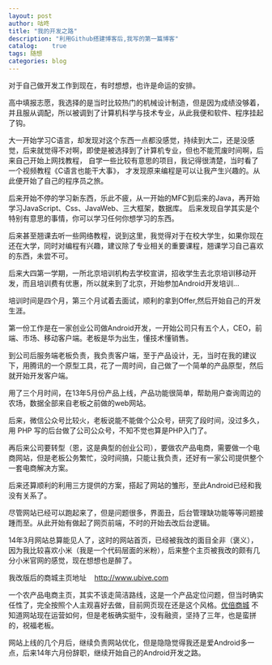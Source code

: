 ```yaml
---
layout: post
author: 咕咚
title: "我的开发之路"
description: "利用Github搭建博客后,我写的第一篇博客"
catalog:    true
tags: 随想
categories: blog
---
```

对于自己做开发工作到现在，有时想想，也许是命运的安排。

高中填报志愿，我选择的是当时比较热门的机械设计制造，但是因为成绩没够着，并且服从调配，所以被调到了计算机科学与技术专业，从此我便和软件、程序挂起了钩。


大一开始学习C语言，却发现对这个东西一点都没感觉，持续到大二，还是没感觉，后来就觉得不对啊，即使是被选择到了计算机专业，但也不能荒废时间啊，后来自己开始上网找教程，
自学一些比较有意思的项目，我记得很清楚，当时看了一个视频教程《C语言也能干大事》，
才发现原来编程是可以让我产生兴趣的。从此便开始了自己的程序员之旅。


后来开始不停的学习新东西，乐此不疲，从一开始的MFC到后来的Java，再开始学习JavaScript、Css、JavaWeb、三大框架，数据库。
后来发现自学其实是个特别有意思的事情，你可以学习任何你想学习的东西。

后来甚至翘课去听一些网络教程，说到这里，我觉得对于在校大学生，如果你现在还在大学，同时对编程有兴趣，建议除了专业相关的重要课程，翘课学习自己喜欢的东西，未尝不可。


后来大四第一学期，一所北京培训机构去学校宣讲，招收学生去北京培训移动开发，而且培训费有优惠，所以就来到了北京，开始参加Android开发培训...


培训时间是四个月，第三个月试着去面试，顺利的拿到Offer,然后开始自己的开发生涯。

第一份工作是在一家创业公司做Android开发，一开始公司只有五个人，CEO，前端、市场、移动客户端。老板是华为出生，懂技术懂销售。

到公司后服务端老板负责，我负责客户端，至于产品设计，无，当时在我的建议下，用腾讯的一个原型工具，花了一周时间，自己做了一个简单的产品原型，然后就开始开发客户端。

用了三个月时间，在13年5月份产品上线，产品功能很简单，帮助用户查询周边的农场，数据全部来自老板之前做的web网站。

后来，微信公众号比较火，老板说能不能做个公众号，研究了段时间，没过多久，用 PHP 写的后台做了公司公众号，不知不觉也算是PHP入门了。

再后来公司要转型（恩，这是典型的创业公司），要做农产品电商，需要做一个电商网站，但是老板公务繁忙，没时间搞，只能让我负责，还好有一家公司提供整个一套电商解决方案。

后来还算顺利的利用三方提供的方案，搭起了网站的雏形，至此Android已经和我没有关系了。

尽管网站已经可以跑起来了，但是问题很多，界面丑，后台管理缺功能等等问题接踵而至。从此开始有做起了网页前端，不时的开始去改后台逻辑。

14年3月网站总算能见人了，这时的网站首页，已经被我改的面目全非（褒义），因为我比较喜欢小米（我是一个代码层面的米粉），后来整个主页被我改的颇有几分小米官网的感觉，现在想想也是醉了。

我改版后的商城主页地址 &nbsp;&nbsp; <a href="http://www.ubive.com" target="_blank">http://www.ubive.com</a>

一个农产品电商主页，其实不该走简洁路线，这是一个产品定位问题，但当时确实任性了，完全按照个人主观喜好去做，目前网页现在还是这个风格。<a href="http://www.ubive.com/" target="blank">优倍商城</a> 不知道网站现在运营如何，但是老板确实挺牛，没有融资，坚持了三年，也是蛮拼的，祝福老板。

网站上线的几个月后，继续负责网站优化，但是隐隐觉得我还是爱Android多一点，后来14年六月份辞职，继续开始自己的Android开发之路。

